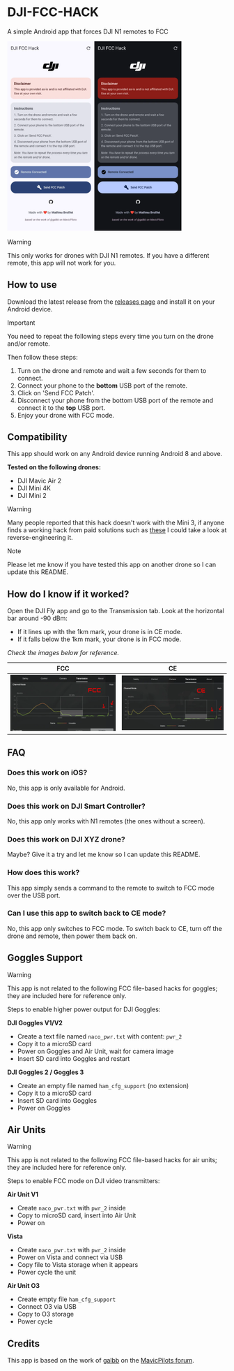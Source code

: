 # DJI-FCC-HACK

A simple Android app that forces DJI N1 remotes to FCC

<img src=".github/light.webp" alt="app" width="200"/><img src=".github/dark.webp" alt="app" width="200"/>

> [!WARNING]
> This only works for drones with DJI N1 remotes. If you have a different remote, this app will not work for you.

## How to use

Download the latest release from the [releases page](https://github.com/M4TH1EU/DJI-FCC-HACK/releases) and install it on your Android device.

> [!IMPORTANT]
> You need to repeat the following steps every time you turn on the drone and/or remote.

Then follow these steps:

1. Turn on the drone and remote and wait a few seconds for them to connect.
2. Connect your phone to the **bottom** USB port of the remote.
3. Click on 'Send FCC Patch'.
4. Disconnect your phone from the bottom USB port of the remote and connect it to the **top** USB port.
5. Enjoy your drone with FCC mode.

## Compatibility

This app should work on any Android device running Android 8 and above.

**Tested on the following drones:**

* DJI Mavic Air 2
* DJI Mini 4K
* DJI Mini 2

> [!WARNING]
> Many people reported that this hack doesn't work with the Mini 3, if anyone finds a working hack from paid solutions such as [these](https://www.drone-tweaks.com/drones/dji-mini-3) I could take a look at reverse-engineering it. 

> [!NOTE]
> Please let me know if you have tested this app on another drone so I can update this README.

## How do I know if it worked?

Open the DJI Fly app and go to the Transmission tab. Look at the horizontal bar around -90 dBm:

* If it lines up with the 1km mark, your drone is in CE mode.
* If it falls below the 1km mark, your drone is in FCC mode.

*Check the images below for reference.*

| FCC                           | CE                          |
| ----------------------------- | --------------------------- |
| ![fcc.webp](.github/fcc.webp) | ![ce.webp](.github/ce.webp) |

## FAQ

### Does this work on iOS?

No, this app is only available for Android.

### Does this work on DJI Smart Controller?

No, this app only works with N1 remotes (the ones without a screen).

### Does this work on DJI XYZ drone?

Maybe? Give it a try and let me know so I can update this README.

### How does this work?

This app simply sends a command to the remote to switch to FCC mode over the USB port.

### Can I use this app to switch back to CE mode?

No, this app only switches to FCC mode. To switch back to CE, turn off the drone and remote, then power them back on.

## Goggles Support
>[!WARNING]
> This app is not related to the following FCC file-based hacks for goggles; they are included here for reference only.

Steps to enable higher power output for DJI Goggles:

**DJI Goggles V1/V2**

* Create a text file named `naco_pwr.txt` with content: `pwr_2`
* Copy it to a microSD card
* Power on Goggles and Air Unit, wait for camera image
* Insert SD card into Goggles and restart

**DJI Goggles 2 / Goggles 3**

* Create an empty file named `ham_cfg_support` (no extension)
* Copy it to a microSD card
* Insert SD card into Goggles
* Power on Goggles

## Air Units
>[!WARNING]
> This app is not related to the following FCC file-based hacks for air units; they are included here for reference only.

Steps to enable FCC mode on DJI video transmitters:

**Air Unit V1**

* Create `naco_pwr.txt` with `pwr_2` inside
* Copy to microSD card, insert into Air Unit
* Power on

**Vista**

* Create `naco_pwr.txt` with `pwr_2` inside
* Power on Vista and connect via USB
* Copy file to Vista storage when it appears
* Power cycle the unit

**Air Unit O3**

* Create empty file `ham_cfg_support`
* Connect O3 via USB
* Copy to O3 storage
* Power cycle

## Credits

This app is based on the work of [galbb](https://mavicpilots.com/members/galbb.148459/) on the [MavicPilots forum](https://mavicpilots.com/threads/mavic-air-2-switch-to-fcc-mode-using-an-android-app.115027/).
